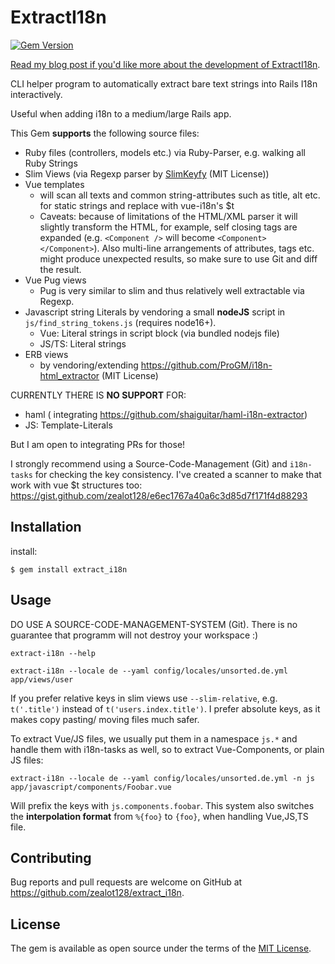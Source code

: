 # ExtractI18n

[![Gem Version](https://badge.fury.io/rb/extract_i18n.svg)](https://badge.fury.io/rb/extract_i18n)

[Read my blog post if you'd like more about the development of ExtractI18n](https://www.stefanwienert.de/blog/2020/07/26/internationalize-medium-rails-app-with-tooling/).

CLI helper program to automatically extract bare text strings into Rails I18n interactively.

Useful when adding i18n to a medium/large Rails app.

This Gem **supports** the following source files:

- Ruby files (controllers, models etc.) via Ruby-Parser, e.g. walking all Ruby Strings
- Slim Views (via Regexp parser by [SlimKeyfy](https://github.com/phrase/slimkeyfy) (MIT License))
- Vue templates
  - will scan all texts and common string-attributes such as title, alt etc. for static strings and replace with vue-i18n's $t
  - Caveats: because of limitations of the HTML/XML parser it will slightly transform the HTML, for example, self closing tags are expanded (e.g. ``<Component />`` will become ``<Component></Component>``). Also multi-line arrangements of attributes, tags etc. might produce unexpected results, so make sure to use Git and diff the result.
- Vue Pug views
  - Pug is very similar to slim and thus relatively well extractable via Regexp.
- Javascript string Literals by vendoring a small **nodeJS** script in ``js/find_string_tokens.js`` (requires node16+).
    - Vue: Literal strings in script block (via bundled nodejs file)
    - JS/TS: Literal strings
- ERB views
  - by vendoring/extending https://github.com/ProGM/i18n-html_extractor (MIT License)

CURRENTLY THERE IS **NO SUPPORT** FOR:

- haml ( integrating https://github.com/shaiguitar/haml-i18n-extractor)
- JS: Template-Literals

But I am open to integrating PRs for those!

I strongly recommend using a Source-Code-Management (Git) and ``i18n-tasks`` for checking the key consistency.
I've created a scanner to make that work with vue $t structures too: https://gist.github.com/zealot128/e6ec1767a40a6c3d85d7f171f4d88293

## Installation

install:

    $ gem install extract_i18n

## Usage

DO USE A SOURCE-CODE-MANAGEMENT-SYSTEM (Git). There is no guarantee that programm will not destroy your workspace :)


```
extract-i18n --help

extract-i18n --locale de --yaml config/locales/unsorted.de.yml app/views/user
```

If you prefer relative keys in slim views use ``--slim-relative``, e.g. ``t('.title')`` instead of ``t('users.index.title')``.
I prefer absolute keys, as it makes copy pasting/ moving files much safer.

To extract Vue/JS files, we usually put them in a namespace ``js.*`` and handle them with i18n-tasks as well, so to extract Vue-Components, or plain JS files:

```
extract-i18n --locale de --yaml config/locales/unsorted.de.yml -n js app/javascript/components/Foobar.vue
```

Will prefix the keys with ``js.components.foobar``. This system also switches the **interpolation format** from ``%{foo}`` to ``{foo}``, when handling Vue,JS,TS file.


## Contributing

Bug reports and pull requests are welcome on GitHub at https://github.com/zealot128/extract_i18n.

## License

The gem is available as open source under the terms of the [MIT License](https://opensource.org/licenses/MIT).
